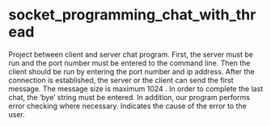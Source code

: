 # socket_programming_chat_with_thread


Project between client and server chat program.
First, the server must be run and the port number must be entered to the command line.
Then the client should be run by entering the port number and ip address. 
After the connection is established, the server or the client can send the first message. The message size is maximum 1024 .
In order to complete the last chat, the ‘bye’ string must be entered. In addition, our program performs error checking where necessary. Indicates the cause of the error to the user.
